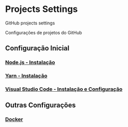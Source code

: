 # Projects Settings

GitHub projects settings

Configurações de projetos do GitHub

## Configuração Inicial

### [Node.js - Instalação](nodejs/nodejs.md)

### [Yarn - Instalação](yarn.md)

### [Visual Studio Code - Instalação e Configuração](visual-studio-code.md)

## Outras Configurações

### [Docker](docker.md)
